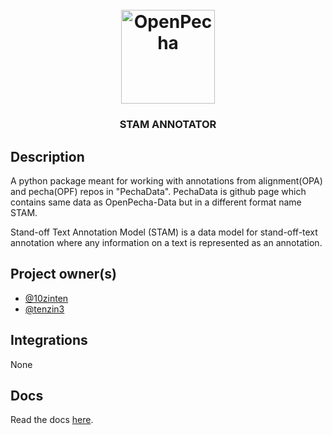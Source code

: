 
<h1 align="center">
  <br>
  <a href="https://openpecha.org"><img src="https://avatars.githubusercontent.com/u/82142807?s=400&u=19e108a15566f3a1449bafb03b8dd706a72aebcd&v=4" alt="OpenPecha" width="150"></a>
  <br>
</h1>

<!-- Replace with 1-sentence description about what this tool is or does.-->

<h3 align="center">STAM ANNOTATOR</h3>

## Description

A python package meant for working with annotations from alignment(OPA) and pecha(OPF) repos in "PechaData".
PechaData is github page which contains same data as OpenPecha-Data but in a different format name STAM.

Stand-off Text Annotation Model (STAM) is a data model for stand-off-text annotation where any information on a text is represented as an annotation.


## Project owner(s)

<!-- Link to the repo owners' github profiles -->

- [@10zinten](https://github.com/10zinten)
- [@tenzin3](https://github.com/tenzin3)

## Integrations

<!-- Add any intregrations here or delete `- []()` and write None-->

None
## Docs

<!-- Update the link to the docs -->

Read the docs [here](https://wiki.openpecha.org/#/dev/coding-guidelines).
